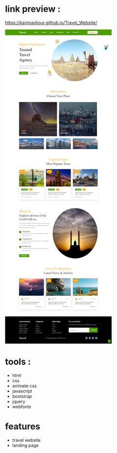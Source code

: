 # link preview :

https://karimashour.github.io/Travel_Website/

<img src="image.png"/>

# tools :
- html
- css
- animate css
- javascript
- bootstrap
- jquery
- webfonts



# features
- travel website
- landing page
